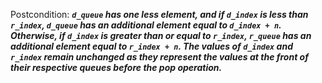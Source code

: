 Postcondition: ***`d_queue` has one less element, and if `d_index` is less than `r_index`, `d_queue` has an additional element equal to `d_index + n`. Otherwise, if `d_index` is greater than or equal to `r_index`, `r_queue` has an additional element equal to `r_index + n`. The values of `d_index` and `r_index` remain unchanged as they represent the values at the front of their respective queues before the pop operation.***